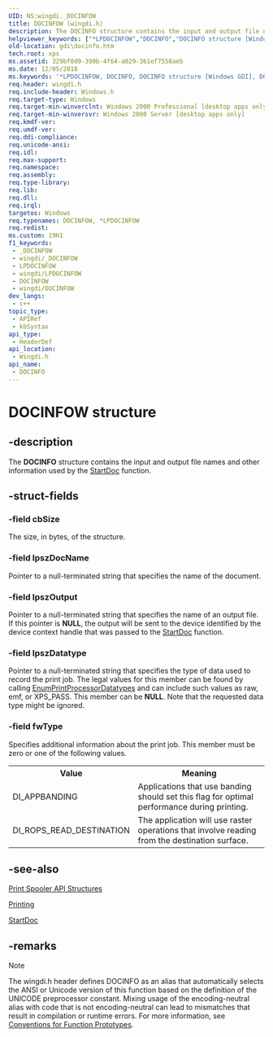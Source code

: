 ```yaml
---
UID: NS:wingdi._DOCINFOW
title: DOCINFOW (wingdi.h)
description: The DOCINFO structure contains the input and output file names and other information used by the StartDoc function. (Unicode)
helpviewer_keywords: ["*LPDOCINFOW","DOCINFO","DOCINFO structure [Windows GDI]","DOCINFOW","LPDOCINFO","LPDOCINFO structure pointer [Windows GDI]","_win32_DOCINFO_str","gdi.docinfo","wingdi/DOCINFO","wingdi/LPDOCINFO"]
old-location: gdi\docinfo.htm
tech.root: xps
ms.assetid: 329bf0d9-399b-4f64-a029-361ef7558aeb
ms.date: 12/05/2018
ms.keywords: '*LPDOCINFOW, DOCINFO, DOCINFO structure [Windows GDI], DOCINFOW, LPDOCINFO, LPDOCINFO structure pointer [Windows GDI], _win32_DOCINFO_str, gdi.docinfo, wingdi/DOCINFO, wingdi/LPDOCINFO'
req.header: wingdi.h
req.include-header: Windows.h
req.target-type: Windows
req.target-min-winverclnt: Windows 2000 Professional [desktop apps only]
req.target-min-winversvr: Windows 2000 Server [desktop apps only]
req.kmdf-ver: 
req.umdf-ver: 
req.ddi-compliance: 
req.unicode-ansi: 
req.idl: 
req.max-support: 
req.namespace: 
req.assembly: 
req.type-library: 
req.lib: 
req.dll: 
req.irql: 
targetos: Windows
req.typenames: DOCINFOW, *LPDOCINFOW
req.redist: 
ms.custom: 19H1
f1_keywords:
 - _DOCINFOW
 - wingdi/_DOCINFOW
 - LPDOCINFOW
 - wingdi/LPDOCINFOW
 - DOCINFOW
 - wingdi/DOCINFOW
dev_langs:
 - c++
topic_type:
 - APIRef
 - kbSyntax
api_type:
 - HeaderDef
api_location:
 - Wingdi.h
api_name:
 - DOCINFO
---
```


# DOCINFOW structure


## -description

The <b>DOCINFO</b> structure contains the input and output file names and other information used by the <a href="/windows/desktop/api/wingdi/nf-wingdi-startdoca">StartDoc</a> function.

## -struct-fields

### -field cbSize

The size, in bytes, of the structure.

### -field lpszDocName

Pointer to a null-terminated string that specifies the name of the document.

### -field lpszOutput

Pointer to a null-terminated string that specifies the name of an output file. If this pointer is <b>NULL</b>, the output will be sent to the device identified by the device context handle that was passed to the <a href="/windows/desktop/api/wingdi/nf-wingdi-startdoca">StartDoc</a> function.

### -field lpszDatatype

Pointer to a null-terminated string that specifies the type of data used to record the print job. The legal values for this member can be found by calling <a href="/windows/desktop/printdocs/enumprintprocessordatatypes">EnumPrintProcessorDatatypes</a> and can include such values as raw, emf, or XPS_PASS. This member can be <b>NULL</b>. Note that the requested data type might be ignored.

### -field fwType

Specifies additional information about the print job. This member must be zero or one of the following values.

<table>
<tr>
<th>Value</th>
<th>Meaning</th>
</tr>
<tr>
<td>DI_APPBANDING</td>
<td>Applications that use banding should set this flag for optimal performance during printing.</td>
</tr>
<tr>
<td>DI_ROPS_READ_DESTINATION</td>
<td>The application will use raster operations that involve reading from the destination surface.</td>
</tr>
</table>

## -see-also

<a href="/windows/desktop/printdocs/printing-and-print-spooler-structures">Print Spooler API Structures</a>



<a href="/windows/desktop/printdocs/printdocs-printing">Printing</a>



<a href="/windows/desktop/api/wingdi/nf-wingdi-startdoca">StartDoc</a>

## -remarks

> [!NOTE]
> The wingdi.h header defines DOCINFO as an alias that automatically selects the ANSI or Unicode version of this function based on the definition of the UNICODE preprocessor constant. Mixing usage of the encoding-neutral alias with code that is not encoding-neutral can lead to mismatches that result in compilation or runtime errors. For more information, see [Conventions for Function Prototypes](/windows/win32/intl/conventions-for-function-prototypes).
